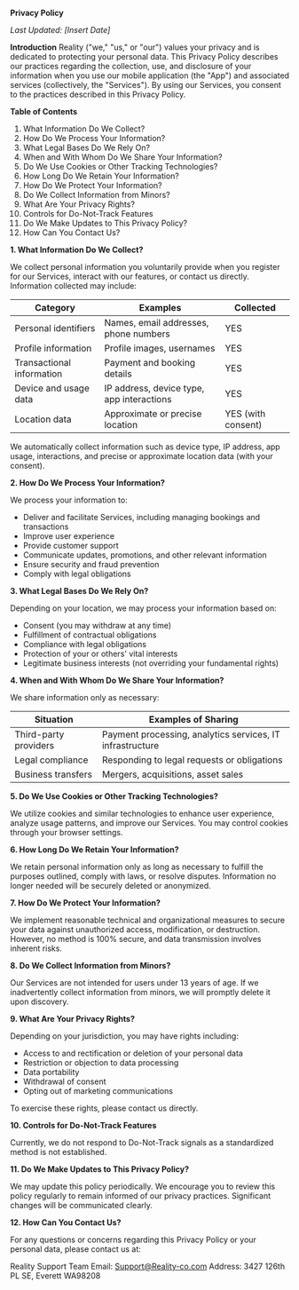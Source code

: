 **Privacy Policy**

*Last Updated: \[Insert Date]*

**Introduction**
Reality ("we," "us," or "our") values your privacy and is dedicated to protecting your personal data. This Privacy Policy describes our practices regarding the collection, use, and disclosure of your information when you use our mobile application (the "App") and associated services (collectively, the "Services"). By using our Services, you consent to the practices described in this Privacy Policy.

**Table of Contents**

1. What Information Do We Collect?
2. How Do We Process Your Information?
3. What Legal Bases Do We Rely On?
4. When and With Whom Do We Share Your Information?
5. Do We Use Cookies or Other Tracking Technologies?
6. How Long Do We Retain Your Information?
7. How Do We Protect Your Information?
8. Do We Collect Information from Minors?
9. What Are Your Privacy Rights?
10. Controls for Do-Not-Track Features
11. Do We Make Updates to This Privacy Policy?
12. How Can You Contact Us?

**1. What Information Do We Collect?**

We collect personal information you voluntarily provide when you register for our Services, interact with our features, or contact us directly. Information collected may include:

| Category                  | Examples                                  | Collected          |
| ------------------------- | ----------------------------------------- | ------------------ |
| Personal identifiers      | Names, email addresses, phone numbers     | YES                |
| Profile information       | Profile images, usernames                 | YES                |
| Transactional information | Payment and booking details               | YES                |
| Device and usage data     | IP address, device type, app interactions | YES                |
| Location data             | Approximate or precise location           | YES (with consent) |

We automatically collect information such as device type, IP address, app usage, interactions, and precise or approximate location data (with your consent).

**2. How Do We Process Your Information?**

We process your information to:

* Deliver and facilitate Services, including managing bookings and transactions
* Improve user experience
* Provide customer support
* Communicate updates, promotions, and other relevant information
* Ensure security and fraud prevention
* Comply with legal obligations

**3. What Legal Bases Do We Rely On?**

Depending on your location, we may process your information based on:

* Consent (you may withdraw at any time)
* Fulfillment of contractual obligations
* Compliance with legal obligations
* Protection of your or others' vital interests
* Legitimate business interests (not overriding your fundamental rights)

**4. When and With Whom Do We Share Your Information?**

We share information only as necessary:

| Situation             | Examples of Sharing                                       |
| --------------------- | --------------------------------------------------------- |
| Third-party providers | Payment processing, analytics services, IT infrastructure |
| Legal compliance      | Responding to legal requests or obligations               |
| Business transfers    | Mergers, acquisitions, asset sales                        |

**5. Do We Use Cookies or Other Tracking Technologies?**

We utilize cookies and similar technologies to enhance user experience, analyze usage patterns, and improve our Services. You may control cookies through your browser settings.

**6. How Long Do We Retain Your Information?**

We retain personal information only as long as necessary to fulfill the purposes outlined, comply with laws, or resolve disputes. Information no longer needed will be securely deleted or anonymized.

**7. How Do We Protect Your Information?**

We implement reasonable technical and organizational measures to secure your data against unauthorized access, modification, or destruction. However, no method is 100% secure, and data transmission involves inherent risks.

**8. Do We Collect Information from Minors?**

Our Services are not intended for users under 13 years of age. If we inadvertently collect information from minors, we will promptly delete it upon discovery.

**9. What Are Your Privacy Rights?**

Depending on your jurisdiction, you may have rights including:

* Access to and rectification or deletion of your personal data
* Restriction or objection to data processing
* Data portability
* Withdrawal of consent
* Opting out of marketing communications

To exercise these rights, please contact us directly.

**10. Controls for Do-Not-Track Features**

Currently, we do not respond to Do-Not-Track signals as a standardized method is not established.

**11. Do We Make Updates to This Privacy Policy?**

We may update this policy periodically. We encourage you to review this policy regularly to remain informed of our privacy practices. Significant changes will be communicated clearly.

**12. How Can You Contact Us?**

For any questions or concerns regarding this Privacy Policy or your personal data, please contact us at:

Reality Support Team
Email: Support@Reality-co.com
Address: 3427 126th PL SE, Everett WA98208
